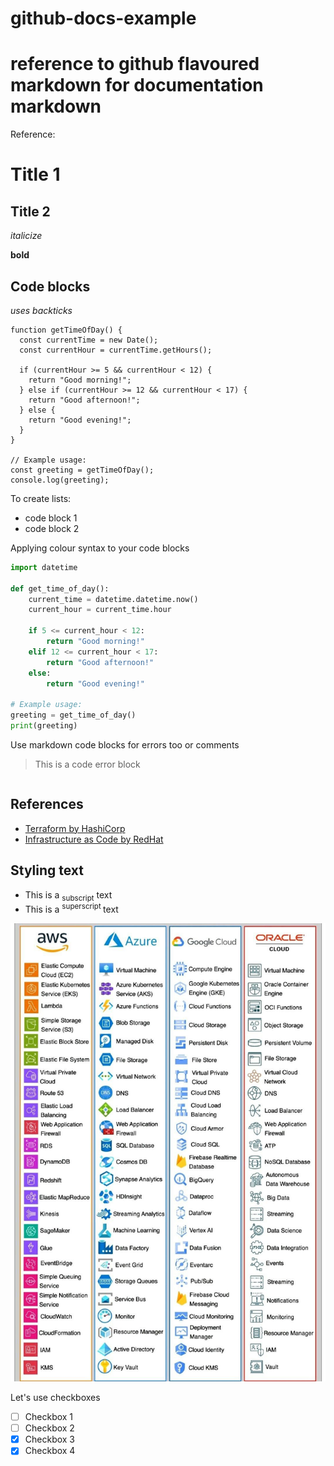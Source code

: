 # github-docs-example

# reference to github flavoured markdown for documentation markdown

Reference: 
# Title 1
## Title 2
*italicize* 

**bold**

## Code blocks 
*uses backticks*
```
function getTimeOfDay() {
  const currentTime = new Date();
  const currentHour = currentTime.getHours();

  if (currentHour >= 5 && currentHour < 12) {
    return "Good morning!";
  } else if (currentHour >= 12 && currentHour < 17) {
    return "Good afternoon!";
  } else {
    return "Good evening!";
  }
}

// Example usage:
const greeting = getTimeOfDay();
console.log(greeting);
```

To create lists:
- code block 1
- code block 2

Applying colour syntax to your code blocks
``` python
import datetime

def get_time_of_day():
    current_time = datetime.datetime.now()
    current_hour = current_time.hour

    if 5 <= current_hour < 12:
        return "Good morning!"
    elif 12 <= current_hour < 17:
        return "Good afternoon!"
    else:
        return "Good evening!"

# Example usage:
greeting = get_time_of_day()
print(greeting)

```

Use markdown code blocks for errors too or comments
> This is a code error block
 ```
```

## References
- [Terraform by HashiCorp](https://www.terraform.io/)
- [Infrastructure as Code by RedHat](https://www.redhat.com/en/topics/automation/what-is-infrastructure-as-code-iac#:~:text=choose%20Red%20Hat%3F-,Overview,to%20edit%20and%20distribute%20configurations.)

## Styling text 
- This is a <sub>subscript</sub> text
- This is a <sup>superscript </sup> text

![Screenshot of the cloud providers names](assets/cloud_providers.jpg)

Let's use checkboxes 
- [ ] Checkbox 1
- [ ] Checkbox 2
- [x] Checkbox 3
- [x] Checkbox 4
